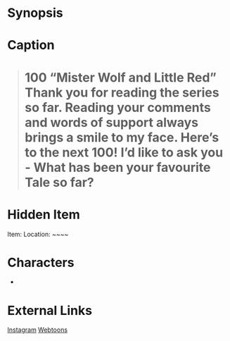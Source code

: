 # Synopsis


# Caption
> # 100  “Mister Wolf and Little Red” Thank you for reading the series so far. Reading your comments and words of support always brings a smile to my face. Here’s to the next 100! I’d like to ask you - What has been your favourite Tale so far?

# Hidden Item
Item: 
Location: ~~~~

# Characters
* 

# External Links
[Instagram]()
[Webtoons](https://www.webtoons.com/en/challenge/twistwood-tales/100-mister-wolf-and-little-red/viewer?title_no=344740&episode_no=110)